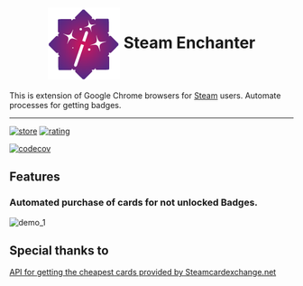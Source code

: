 <h1 align="center"><img align="center" height="128" src="public/icon.png" alt="logo"> Steam Enchanter</h1>

This is extension of Google Chrome browsers for [Steam](https://store.steampowered.com) users. Automate processes for getting badges.

---
[![store](https://img.shields.io/chrome-web-store/v/ddjjembcdeddfaebkemgchgfbabbkppl)](https://chrome.google.com/webstore/detail/steam-enchanter/ddjjembcdeddfaebkemgchgfbabbkppl)
[![rating](https://img.shields.io/chrome-web-store/rating/ddjjembcdeddfaebkemgchgfbabbkppl)](https://chrome.google.com/webstore/detail/steam-enchanter/ddjjembcdeddfaebkemgchgfbabbkppl)


[![codecov](https://codecov.io/gh/BigTows/Steam-Enchanter/branch/main/graph/badge.svg?token=S3ZP1I7M06)](https://codecov.io/gh/BigTows/Steam-Enchanter)
## Features
 
 ### Automated purchase of cards for not unlocked Badges.
![demo_1](https://user-images.githubusercontent.com/9078504/185050869-ce2b188d-1955-4bf7-b0cd-bf6f87bc0a7b.gif)






## Special thanks to
[API for getting the cheapest cards provided by Steamcardexchange.net](https://www.steamcardexchange.net)
